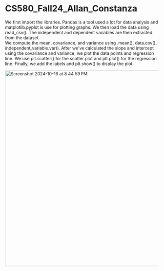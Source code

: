 # CS580_Fall24_Allan_Constanza
We first import the libraries. Pandas is a tool used a lot for data analysis and matplotlib.pyplot is use for plotting graphs. 
We then load the data using read_csv(). The independent and dependent variables are then extracted from the dataset.  
We compute the mean, covariance, and variance using .mean(), data.cov(), independent_variable.var(). After we've calculated the slope and 
intercept using the covariance and variance, we plot the data points and regression line. We use plt.scatter() for the scatter plot and
plt.plot() for the regression line. Finally, we add the labels and plt.show() to display the plot. 

<img width="640" alt="Screenshot 2024-10-16 at 8 44 59 PM" src="https://github.com/user-attachments/assets/6ee48bab-dca2-4d1c-b0dd-fc7e6cac088a">

